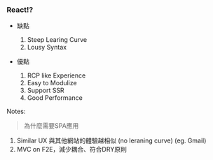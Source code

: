 ### React!?

- 缺點

	1. Steep Learing Curve
	2. Lousy Syntax

- 優點

	1. RCP like Experience
	2. Easy to Modulize
	3. Support SSR
	4. Good Performance

Notes:

> 為什麼需要SPA應用
1. Similar UX 與其他網站的體驗越相似 (no leraning curve) (eg. Gmail)
2. MVC on F2E，減少耦合、符合DRY原則